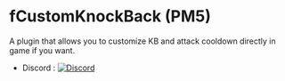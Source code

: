 # fCustomKnockBack (PM5)
A plugin that allows you to customize KB and attack cooldown directly in game if you want.

- Discord : [![Discord](https://img.shields.io/discord/1178039721667080213?label=Discord&logo=discord&color=blue)](https://discord.gg/GQAwq5uAwv)
